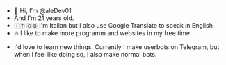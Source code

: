 - 👋 Hi, I’m @aleDev01
- And I'm 21 years old.
- 🇮🇹 🇬🇧 I'm Italian but I also use Google Translate to speak in English
- 🔥 I like to make more programm and websites in my free time

<!---
aleDev01/aleDev01 is a ✨ special ✨ repository because its `README.md` (this file) appears on your GitHub profile.
You can click the Preview link to take a look at your changes.
--->


- I'd love to learn new things. Currently I make userbots on Telegram, but when I feel like doing so, I also make normal bots.
